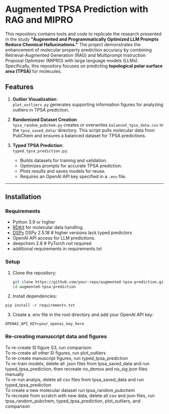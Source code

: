 # Augmented TPSA Prediction with RAG and MIPRO

This repository contains tools and code to replicate the research presented in the study **"Augmented and Programmatically Optimized LLM Prompts Reduce Chemical Hallucinations."** The project demonstrates the enhancement of molecular property prediction accuracy by combining Retrieval-Augmented Generation (RAG) and Multiprompt Instruction Proposal Optimizer (MIPRO) with large language models (LLMs). Specifically, this repository focuses on predicting **topological polar surface area (TPSA)** for molecules.

## Features
1. **Outlier Visualization**:  
   `plot_outliers.py` generates supporting information figures for analyzing outliers in TPSA prediction.
   
2. **Randomized Dataset Creation**:  
   `tpsa_random_pubchem.py` creates or overwrites `balanced_tpsa_data.csv` in the `tpsa_saved_data/` directory. This script pulls molecular data from PubChem and ensures a balanced dataset for TPSA predictions.

3. **Typed TPSA Prediction**:  
   `typed_tpsa_prediction.py`:
   - Builds datasets for training and validation.
   - Optimizes prompts for accurate TPSA prediction.
   - Plots results and saves models for reuse.
   - Requires an OpenAI API key specified in a `.env` file.

---

## Installation

### Requirements
- Python 3.9 or higher
- [RDKit](https://www.rdkit.org/) for molecular data handling.
- [DSPy](https://github.com/stanfordnlp/dspy) DSPy 2.5.18 # higher versions lack typed predictors
- OpenAI API access for LLM predictions.
- deepchem 2.8 # PyTorch not required
- additional requirements in requirements.txt

### Setup
1. Clone the repository:
   ```bash
   git clone https://github.com/your-repo/augmented-tpsa-prediction.git
   cd augmented-tpsa-prediction
   ```

2. Install dependencies:
```
pip install -r requirements.txt
```
3. Create a .env file in the root directory and add your OpenAI API key:
```
OPENAI_API_KEY=your_openai_key_here
```

### Re-creating manuscript data and figures
To re-create SI figure S3, run comparison\
To re-create all other SI figures, run plot_outliers\
To re-create manuscript figures, run typed_tpsa_prediction\
To re-train models, delete all .json files from tpsa_saved_data and run typed_tpsa_prediction, then recreate no_demos and no_sig json files manually\
To re-run analyis, delete all csv files from tpsa_saved_data and run typed_tpsa_prediction\
To create a new molecular dataset run tpsa_random_pubchem\
To recreate from scratch with new data, delete all csv and json files, run tpsa_random_pubchem, typed_tpsa_prediction, plot_outliers, and comparison
